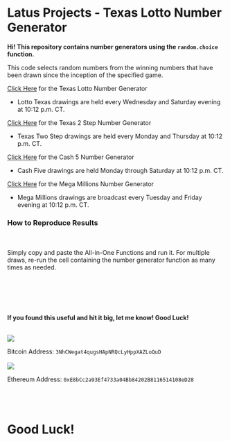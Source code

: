 # Latus Projects - Texas Lotto Number Generator
**Hi! This repository contains number generators using the ```random.choice``` function.**

This code selects random numbers from the winning numbers that have been drawn since the inception of the specified game. 

[Click Here](https://github.com/AI-Gomez/latus-projects-lottery/blob/master/Lotto_Texas.ipynb) for the Texas Lotto Number Generator
- Lotto Texas drawings are held every Wednesday and Saturday evening at 10:12 p.m. CT.  

[Click Here](https://github.com/AI-Gomez/latus-projects-lottery/blob/master/TX2step.ipynb) for the Texas 2 Step Number Generator
- Texas Two Step drawings are held every Monday and Thursday at 10:12 p.m. CT.   

[Click Here](https://github.com/AI-Gomez/latus-projects-lottery/blob/master/cash_five.ipynb) for the Cash 5 Number Generator
- Cash Five drawings are held Monday through Saturday at 10:12 p.m. CT.   

[Click Here](https://github.com/AI-Gomez/latus-projects-lottery/blob/master/Mega_Millions.ipynb) for the Mega Millions Number Generator
- Mega Millions drawings are broadcast every Tuesday and Friday evening at 10:12 p.m. CT.   

### How to Reproduce Results
<br/><br/>
Simply copy and paste the All-in-One Functions and run it. For multiple draws, re-run the cell containing the number generator function as many times as needed.
<br/><br/>
<br/><br/>
<br/><br/>

**If you found this useful and hit it big, let me know! Good Luck!**
<br/><br/>

![](https://www.gpg4win.org/img/bitcoin-logo.png)

Bitcoin Address: ```3NhCWegat4qugsHApNRQcLyHppXAZLoQuD```
<br/><br/>
![](https://bitcoinist.com/wp-content/uploads/2017/06/eth-logo.jpg)

Ethereum Address: ```0xE8bCc2a93Ef4733a04Bb84202B8116514108eD28```
<br/><br/>
<br/><br/>

# Good Luck!
